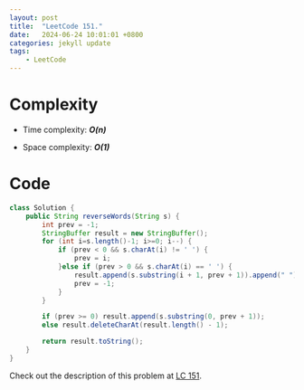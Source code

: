 ```yaml
---
layout: post
title:  "LeetCode 151."
date:   2024-06-24 10:01:01 +0800
categories: jekyll update
tags: 
    - LeetCode
---
```


# Complexity
- Time complexity: ***O(n)***

- Space complexity: ***O(1)***

# Code
```java
class Solution {
    public String reverseWords(String s) {
        int prev = -1;
        StringBuffer result = new StringBuffer();
        for (int i=s.length()-1; i>=0; i--) {
            if (prev < 0 && s.charAt(i) != ' ') {
                prev = i;
            }else if (prev > 0 && s.charAt(i) == ' ') {
                result.append(s.substring(i + 1, prev + 1)).append(" ");
                prev = -1;
            }
        }

        if (prev >= 0) result.append(s.substring(0, prev + 1));
        else result.deleteCharAt(result.length() - 1);

        return result.toString();
    }
}
```

Check out the description of this problem at [LC 151][LC-151].

[LC-151]: https://leetcode.com/problems/reverse-words-in-a-string/description
